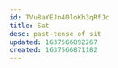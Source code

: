 ```yaml
---
id: TVu8aYEJn40loKh3qRfJc
title: Sat
desc: past-tense of sit
updated: 1637566892267
created: 1637566871182
---
```


